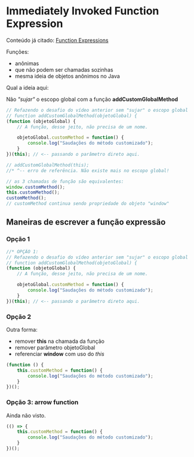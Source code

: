 # Immediately Invoked Function Expression

Conteúdo já citado:
[Function Expressions](../../js/01-12_basico/02-funcoes/05d_function_expressions.js)

Funções:

- anônimas
- que não podem ser chamadas sozinhas
- mesma ideia de objetos anônimos no Java

Qual a ideia aqui:

Não *"sujar"* o escopo global com a função **addCustomGlobalMethod**

```js
// Refazendo o desafio do vídeo anterior sem "sujar" o escopo global
// function addCustomGlobalMethod(objetoGlobal) {
(function (objetoGlobal) {
	// A função, desse jeito, não precisa de um nome.

	objetoGlobal.customMethod = function() {
		console.log("Saudações do método customizado");
	}
})(this); // <-- passando o parâmetro direto aqui.

// addCustomGlobalMethod(this);
//* ^-- erro de referência. Não existe mais no escopo global!

// as 3 chamadas de função são equivalentes:
window.customMethod();
this.customMethod();
customMethod();
// customMethod continua sendo propriedade do objeto "window"
```

## Maneiras de escrever a função expressão

### Opção 1

```js
//* OPÇÃO 1:
// Refazendo o desafio do vídeo anterior sem "sujar" o escopo global
// function addCustomGlobalMethod(objetoGlobal) {
(function (objetoGlobal) {
	// A função, desse jeito, não precisa de um nome.

	objetoGlobal.customMethod = function() {
		console.log("Saudações do método customizado");
	}
})(this); // <-- passando o parâmetro direto aqui.
```

### Opção 2

Outra forma:

- remover **this** na chamada da função
- remover parâmetro objetoGlobal
- referenciar **window** com uso do *this*

```js
(function () {
	this.customMethod = function() {
		console.log("Saudações do método customizado");
	}
})();
```

### Opção 3: arrow function

Ainda não visto.

```js
(() => {
	this.customMethod = function() {
		console.log("Saudações do método customizado");
	}
})();
```
